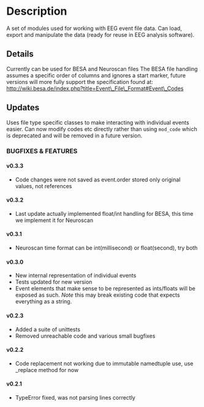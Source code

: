 Description
===========

A set of modules used for working with EEG event file data. Can load, export and manipulate the data (ready for reuse in EEG analysis software).

Details
-------

Currently can be used for BESA and Neuroscan files
The BESA file handling assumes a specific order of columns and ignores a start marker, future versions will more fully support the specification found at: http://wiki.besa.de/index.php?title=Event\_File\_Format#Event\_Codes

## Updates

Uses file type specific classes to make interacting with individual events easier. Can now modify codes etc directly rather than using `mod_code` which is deprecated and will be removed in a future version.

### BUGFIXES & FEATURES

#### v0.3.3

* Code changes were not saved as event.order stored only original values, not references

#### v0.3.2

* Last update actually implemented float/int handling for BESA, this time we implement it for Neuroscan

#### v0.3.1

* Neuroscan time format can be int(millisecond) or float(second), try both

#### v0.3.0

* New internal representation of individual events
* Tests updated for new version
* Event elements that make sense to be represented as ints/floats will be exposed as such. *Note* this may break existing code that expects everything as a string.

#### v0.2.3

* Added a suite of unittests
* Removed unreachable code and various small bugfixes

#### v0.2.2

* Code replacement not working due to immutable namedtuple use, use \_replace method for now

#### v0.2.1

* TypeError fixed, was not parsing lines correctly
